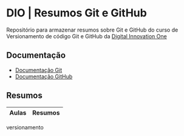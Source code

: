 # DIO | Resumos Git e GitHub

Repositório para armazenar resumos sobre Git e GitHub 
do curso de Versionamento de código Git e GitHub da [Digital Innovation One](https://web.dio.me)



## Documentação

- [Documentação Git](Https://git-scm.com/doc)
- [Documentação GitHub ](https://docs.github.com/pt/)

## Resumos
| Aulas | Resumos |
|---------|--------|

versionamento
